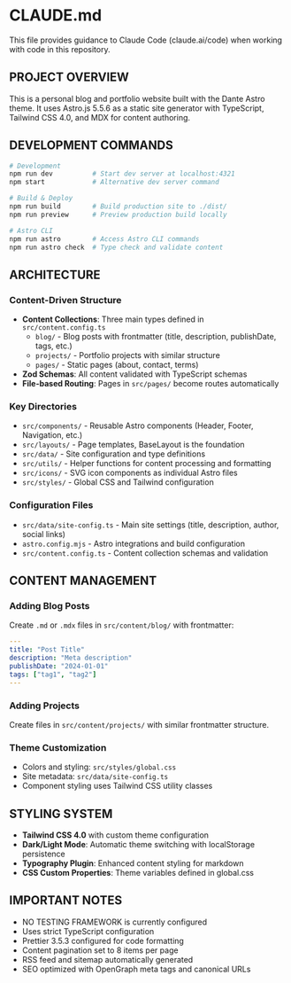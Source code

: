 # CLAUDE.md

This file provides guidance to Claude Code (claude.ai/code) when working with code in this repository.

## PROJECT OVERVIEW

This is a personal blog and portfolio website built with the Dante Astro theme. It uses Astro.js 5.5.6 as a static site generator with TypeScript, Tailwind CSS 4.0, and MDX for content authoring.

## DEVELOPMENT COMMANDS

```bash
# Development
npm run dev          # Start dev server at localhost:4321
npm start            # Alternative dev server command

# Build & Deploy  
npm run build        # Build production site to ./dist/
npm run preview      # Preview production build locally

# Astro CLI
npm run astro        # Access Astro CLI commands
npm run astro check  # Type check and validate content
```

## ARCHITECTURE

### Content-Driven Structure
- **Content Collections**: Three main types defined in `src/content.config.ts`
  - `blog/` - Blog posts with frontmatter (title, description, publishDate, tags, etc.)
  - `projects/` - Portfolio projects with similar structure
  - `pages/` - Static pages (about, contact, terms)
- **Zod Schemas**: All content validated with TypeScript schemas
- **File-based Routing**: Pages in `src/pages/` become routes automatically

### Key Directories
- `src/components/` - Reusable Astro components (Header, Footer, Navigation, etc.)
- `src/layouts/` - Page templates, BaseLayout is the foundation
- `src/data/` - Site configuration and type definitions
- `src/utils/` - Helper functions for content processing and formatting
- `src/icons/` - SVG icon components as individual Astro files
- `src/styles/` - Global CSS and Tailwind configuration

### Configuration Files
- `src/data/site-config.ts` - Main site settings (title, description, author, social links)
- `astro.config.mjs` - Astro integrations and build configuration  
- `src/content.config.ts` - Content collection schemas and validation

## CONTENT MANAGEMENT

### Adding Blog Posts
Create `.md` or `.mdx` files in `src/content/blog/` with frontmatter:
```yaml
---
title: "Post Title"
description: "Meta description"
publishDate: "2024-01-01"
tags: ["tag1", "tag2"]
---
```

### Adding Projects
Create files in `src/content/projects/` with similar frontmatter structure.

### Theme Customization
- Colors and styling: `src/styles/global.css`
- Site metadata: `src/data/site-config.ts`
- Component styling uses Tailwind CSS utility classes

## STYLING SYSTEM

- **Tailwind CSS 4.0** with custom theme configuration
- **Dark/Light Mode**: Automatic theme switching with localStorage persistence
- **Typography Plugin**: Enhanced content styling for markdown
- **CSS Custom Properties**: Theme variables defined in global.css

## IMPORTANT NOTES

- NO TESTING FRAMEWORK is currently configured
- Uses strict TypeScript configuration
- Prettier 3.5.3 configured for code formatting
- Content pagination set to 8 items per page
- RSS feed and sitemap automatically generated
- SEO optimized with OpenGraph meta tags and canonical URLs